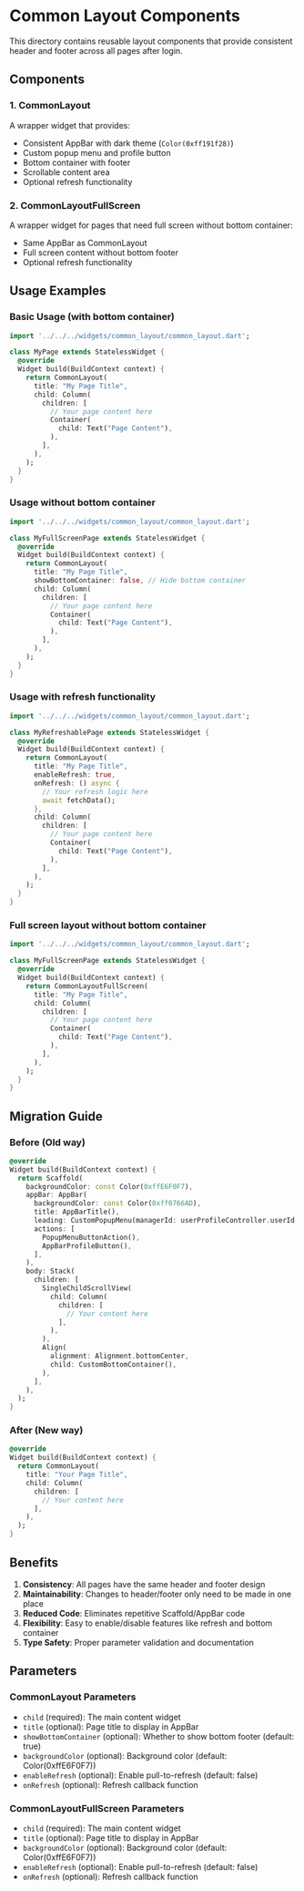 # Common Layout Components

This directory contains reusable layout components that provide consistent header and footer across all pages after login.

## Components

### 1. CommonLayout
A wrapper widget that provides:
- Consistent AppBar with dark theme (`Color(0xff191f28)`)
- Custom popup menu and profile button
- Bottom container with footer
- Scrollable content area
- Optional refresh functionality

### 2. CommonLayoutFullScreen
A wrapper widget for pages that need full screen without bottom container:
- Same AppBar as CommonLayout
- Full screen content without bottom footer
- Optional refresh functionality

## Usage Examples

### Basic Usage (with bottom container)
```dart
import '../../../widgets/common_layout/common_layout.dart';

class MyPage extends StatelessWidget {
  @override
  Widget build(BuildContext context) {
    return CommonLayout(
      title: "My Page Title",
      child: Column(
        children: [
          // Your page content here
          Container(
            child: Text("Page Content"),
          ),
        ],
      ),
    );
  }
}
```

### Usage without bottom container
```dart
import '../../../widgets/common_layout/common_layout.dart';

class MyFullScreenPage extends StatelessWidget {
  @override
  Widget build(BuildContext context) {
    return CommonLayout(
      title: "My Page Title",
      showBottomContainer: false, // Hide bottom container
      child: Column(
        children: [
          // Your page content here
          Container(
            child: Text("Page Content"),
          ),
        ],
      ),
    );
  }
}
```

### Usage with refresh functionality
```dart
import '../../../widgets/common_layout/common_layout.dart';

class MyRefreshablePage extends StatelessWidget {
  @override
  Widget build(BuildContext context) {
    return CommonLayout(
      title: "My Page Title",
      enableRefresh: true,
      onRefresh: () async {
        // Your refresh logic here
        await fetchData();
      },
      child: Column(
        children: [
          // Your page content here
          Container(
            child: Text("Page Content"),
          ),
        ],
      ),
    );
  }
}
```

### Full screen layout without bottom container
```dart
import '../../../widgets/common_layout/common_layout.dart';

class MyFullScreenPage extends StatelessWidget {
  @override
  Widget build(BuildContext context) {
    return CommonLayoutFullScreen(
      title: "My Page Title",
      child: Column(
        children: [
          // Your page content here
          Container(
            child: Text("Page Content"),
          ),
        ],
      ),
    );
  }
}
```

## Migration Guide

### Before (Old way)
```dart
@override
Widget build(BuildContext context) {
  return Scaffold(
    backgroundColor: const Color(0xffE6F0F7),
    appBar: AppBar(
      backgroundColor: const Color(0xff0766AD),
      title: AppBarTitle(),
      leading: CustomPopupMenu(managerId: userProfileController.userId.value,),
      actions: [
        PopupMenuButtonAction(),
        AppBarProfileButton(),
      ],
    ),
    body: Stack(
      children: [
        SingleChildScrollView(
          child: Column(
            children: [
              // Your content here
            ],
          ),
        ),
        Align(
          alignment: Alignment.bottomCenter,
          child: CustomBottomContainer(),
        ),
      ],
    ),
  );
}
```

### After (New way)
```dart
@override
Widget build(BuildContext context) {
  return CommonLayout(
    title: "Your Page Title",
    child: Column(
      children: [
        // Your content here
      ],
    ),
  );
}
```

## Benefits

1. **Consistency**: All pages have the same header and footer design
2. **Maintainability**: Changes to header/footer only need to be made in one place
3. **Reduced Code**: Eliminates repetitive Scaffold/AppBar code
4. **Flexibility**: Easy to enable/disable features like refresh and bottom container
5. **Type Safety**: Proper parameter validation and documentation

## Parameters

### CommonLayout Parameters
- `child` (required): The main content widget
- `title` (optional): Page title to display in AppBar
- `showBottomContainer` (optional): Whether to show bottom footer (default: true)
- `backgroundColor` (optional): Background color (default: Color(0xffE6F0F7))
- `enableRefresh` (optional): Enable pull-to-refresh (default: false)
- `onRefresh` (optional): Refresh callback function

### CommonLayoutFullScreen Parameters
- `child` (required): The main content widget
- `title` (optional): Page title to display in AppBar
- `backgroundColor` (optional): Background color (default: Color(0xffE6F0F7))
- `enableRefresh` (optional): Enable pull-to-refresh (default: false)
- `onRefresh` (optional): Refresh callback function 